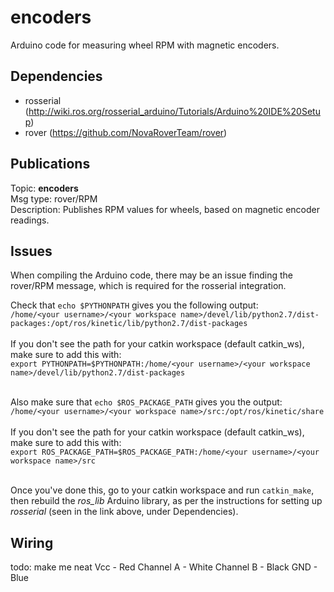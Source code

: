 # encoders
Arduino code for measuring wheel RPM with magnetic encoders.

## Dependencies

- rosserial (http://wiki.ros.org/rosserial_arduino/Tutorials/Arduino%20IDE%20Setup)
- rover (https://github.com/NovaRoverTeam/rover)

## Publications
Topic:       **encoders**<br />
Msg type:    rover/RPM<br />
Description: Publishes RPM values for wheels, based on magnetic encoder readings.

## Issues

When compiling the Arduino code, there may be an issue finding the rover/RPM message, 
which is required for the rosserial integration. 

Check that ``echo $PYTHONPATH`` gives you the following output: <br/>
``/home/<your username>/<your workspace name>/devel/lib/python2.7/dist-packages:/opt/ros/kinetic/lib/python2.7/dist-packages``
<br/><br/>
If you don't see the path for your catkin workspace (default catkin_ws), make sure to add this with:<br/>
``export PYTHONPATH=$PYTHONPATH:/home/<your username>/<your workspace name>/devel/lib/python2.7/dist-packages``
<br/><br/>

Also make sure that ``echo $ROS_PACKAGE_PATH`` gives you the output: <br/>
``/home/<your username>/<your workspace name>/src:/opt/ros/kinetic/share``
<br/><br/>
If you don't see the path for your catkin workspace (default catkin_ws), make sure to add this with:<br/>
``export ROS_PACKAGE_PATH=$ROS_PACKAGE_PATH:/home/<your username>/<your workspace name>/src``
<br/><br/>

Once you've done this, go to your catkin workspace and run ``catkin_make``, then rebuild the *ros_lib* Arduino library, as 
per the instructions for setting up *rosserial* (seen in the link above, under Dependencies).

## Wiring 
todo: make me neat
Vcc       - Red
Channel A - White
Channel B - Black
GND       - Blue
